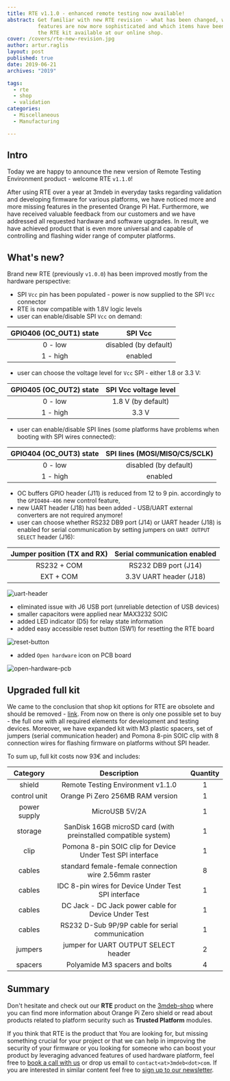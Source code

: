 ```yaml
---
title: RTE v1.1.0 - enhanced remote testing now available!
abstract: Get familiar with new RTE revision - what has been changed, which
          features are now more sophisticated and which items have been added to
          the RTE kit available at our online shop.
cover: /covers/rte-new-revision.jpg
author: artur.raglis
layout: post
published: true
date: 2019-06-21
archives: "2019"

tags:
  - rte
  - shop
  - validation
categories:
  - Miscellaneous
  - Manufacturing

---
```


## Intro

Today we are happy to announce the new version of Remote Testing Environment
product - welcome RTE `v1.1.0`!

After using RTE over a year at 3mdeb in everyday tasks regarding validation and
developing firmware for various platforms, we have noticed more and more missing
features in the presented Orange Pi Hat. Furthermore, we have received valuable
feedback from our customers and we have addressed all requested hardware and
software upgrades. In result, we have achieved product that is even more
universal and capable of controlling and flashing wider range of computer
platforms.

## What's new?

Brand new RTE (previously `v1.0.0`) has been improved mostly from the hardware
perspective:

* SPI `Vcc` pin has been populated - power is now supplied to the SPI `Vcc`
  connector
* RTE is now compatible with 1.8V logic levels
* user can enable/disable SPI `Vcc` on demand:

| GPIO406 (OC_OUT1) state | SPI Vcc               |
|:-----------------------:|:---------------------:|
| 0 - low                 | disabled (by default) |
| 1 - high                | enabled               |

* user can choose the voltage level for `Vcc` SPI - either 1.8 or 3.3 V:

| GPIO405 (OC_OUT2) state | SPI Vcc voltage level |
|:-----------------------:|:---------------------:|
| 0 - low                 | 1.8 V (by default)    |
| 1 - high                | 3.3 V                 |

* user can enable/disable SPI lines (some platforms have problems when booting
  with SPI wires connected):

| GPIO404 (OC_OUT3) state | SPI lines (MOSI/MISO/CS/SCLK) |
|:-----------------------:|:-----------------------------:|
| 0 - low                 | disabled (by default)         |
| 1 - high                | enabled                       |

* OC buffers GPIO header (J11) is reduced from 12 to 9 pin. accordingly to the
  `GPIO404-406` new control feature,
* new UART header (J18) has been added - USB/UART external converters are not
  required anymore!
* user can choose whether RS232 DB9 port (J14) or UART header (J18) is enabled
  for serial communication by setting jumpers on `UART OUTPUT SELECT` header
  (J16):

| Jumper position (TX and RX) | Serial communication enabled |
|:---------------------------:|:----------------------------:|
| RS232 + COM                 | RS232 DB9 port (J14)         |
| EXT + COM                   | 3.3V UART header (J18)       |

![uart-header](/img/rte-uart-header.jpg)

* eliminated issue with J6 USB port (unreliable detection of USB devices)
* smaller capacitors were applied near MAX3232 SOIC
* added LED indicator (D5) for relay state information
* added easy accessible reset button (SW1) for resetting the RTE board

![reset-button](/img/rte-reset-btn.jpg)

* added `Open hardware` icon on PCB board

![open-hardware-pcb](/covers/rte-new-revision.jpg)

## Upgraded full kit

We came to the conclusion that shop kit options for RTE are obsolete and should
be removed - [link](https://shop.3mdeb.com/product/rte/). From now on there is
only one possible set to buy - the full one with all required elements for
development and testing devices. Moreover, we have expanded kit with M3 plastic
spacers, set of jumpers (serial communication header) and Pomona 8-pin SOIC clip
with 8 connection wires for flashing firmware on platforms without SPI header.

To sum up, full kit costs now 93€ and includes:

| Category     | Description                                                     | Quantity |
|:------------:|:---------------------------------------------------------------:|:--------:|
| shield       | Remote Testing Environment v1.1.0                               | 1        |
| control unit | Orange Pi Zero 256MB RAM version                                | 1        |
| power supply | MicroUSB 5V/2A                                                  | 1        |
| storage      | SanDisk 16GB microSD card (with preinstalled compatible system) | 1        |
| clip         | Pomona 8-pin SOIC clip for Device Under Test SPI interface      | 1        |
| cables       | standard female-female connection wire 2.56mm raster            | 8        |
| cables       | IDC 8-pin wires for Device Under Test SPI interface             | 1        |
| cables       | DC Jack - DC Jack power cable for Device Under Test             | 1        |
| cables       | RS232 D-Sub 9P/9P cable for serial communication                | 1        |
| jumpers      | jumper for UART OUTPUT SELECT header                            | 2        |
| spacers      | Polyamide M3 spacers and bolts                                  | 4        |

## Summary

Don't hesitate and check out our **RTE** product on the [3mdeb-shop](https://shop.3mdeb.com/product/rte/)
where you can find more information about Orange Pi Zero shield or read about
products related to platform security such as **Trusted Platform** modules.

If you think that RTE is the product that You are looking for, but missing
something crucial for your project or that we can help in improving the security
of your firmware or you looking for someone who can boost your product by
leveraging advanced features of used hardware platform, feel free to
[book a call with us](https://calendly.com/3mdeb/consulting-remote-meeting)
or drop us email to `contact<at>3mdeb<dot>com`. If you are interested in similar
content feel free to [sign up to our newsletter](http://eepurl.com/gfoekD).
